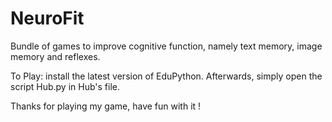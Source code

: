# NeuroFit
Bundle of games to improve cognitive function, namely text memory, image memory and reflexes.

To Play: install the latest version of EduPython. Afterwards, simply open the script Hub.py in Hub's file.

Thanks for playing my game, have fun with it !
